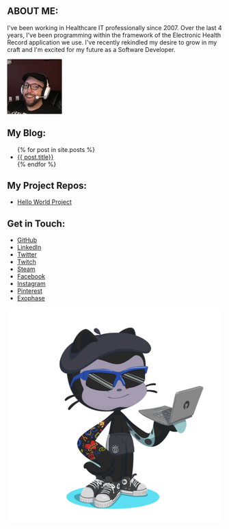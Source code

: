 ## ABOUT ME:
I've been working in Healthcare IT professionally since 2007.  Over the last 4 years, I've been programming within the framework of the Electronic Health Record application we use.  I've recently rekindled my desire to grow in my craft and I'm excited for my future as a Software Developer.  


![Image](Images/Matts_Happy_Headshot.jpg)

## My Blog:
<ul>
  {% for post in site.posts %}
    <li>
      <a href="{{ post.url }}">{{ post.title}}</a>
    </li>
  {% endfor %}
</ul>


## My Project Repos:
<ul>
<li><a href="https://github.com/Shepherd921/HelloWorld">Hello World Project</a></li>
</ul>

## Get in Touch:
* [GitHub](http://github.com/Shepherd921)  
* [LinkedIn](https://www.linkedin.com/in/matthew-shepherd-5a961662/)  
* [Twitter](http://twitter.com/shepdogg921)  
* [Twitch](https://www.twitch.tv/shepherd921)  
* [Steam](https://steamcommunity.com/profiles/76561197998312360/)  
* [Facebook](http://https://www.facebook.com/matthew.shepherd.777)  
* [Instagram](https:/https://www.instagram.com/shepdogg921/)  
* [Pinterest](https://www.pinterest.com/matthewshepherd2182/_saved/)  
* [Exophase](https://www.exophase.com/user/shepdogg921/)  

![Image](Images/OctoCat.png)  
